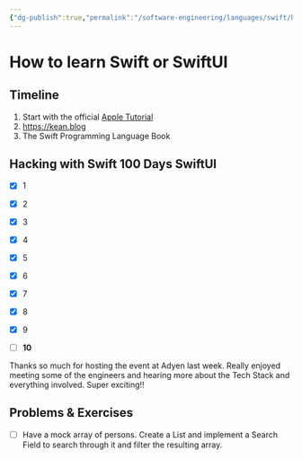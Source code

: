 ```yaml
---
{"dg-publish":true,"permalink":"/software-engineering/languages/swift/how-to-learn-swift-or-swift-ui/","tags":["code/swift"],"created":"2023-09-01T14:08:45.887-05:00","updated":"2023-10-03T15:26:59.220-05:00"}
---
```


# How to learn Swift or SwiftUI

## Timeline

1. Start with the official [Apple Tutorial](https://developer.apple.com/tutorials/swiftui/)
2. https://kean.blog
3. The Swift Programming Language Book

## Hacking with Swift 100 Days SwiftUI
- [x] 1
- [x] 2
- [x] 3
- [x] 4
- [x] 5
- [x] 6
- [x] 7
- [x] 8
- [x] 9
- [ ] **10**


Thanks so much for hosting the event at Adyen last week. Really enjoyed meeting some of the engineers and hearing more about the Tech Stack and everything involved. Super exciting!!

## Problems & Exercises

- [ ] Have a mock array of persons. Create a List and implement a Search Field to search through it and filter the resulting array.